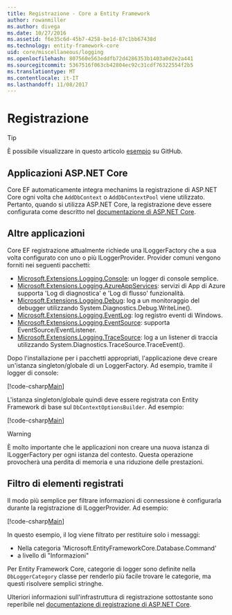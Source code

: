 ```yaml
---
title: Registrazione - Core a Entity Framework
author: rowanmiller
ms.author: divega
ms.date: 10/27/2016
ms.assetid: f6e35c6d-45b7-4258-be1d-87c1bb67438d
ms.technology: entity-framework-core
uid: core/miscellaneous/logging
ms.openlocfilehash: 807560e563eddfb72d4286353b1403a0d2e2a441
ms.sourcegitcommit: 5367516f063cb42804ec92c31cdf76322554f2b5
ms.translationtype: MT
ms.contentlocale: it-IT
ms.lasthandoff: 11/08/2017
---
```

# <a name="logging"></a>Registrazione

> [!TIP]  
> È possibile visualizzare in questo articolo [esempio](https://github.com/aspnet/EntityFramework.Docs/tree/master/samples/core/Miscellaneous/Logging) su GitHub.

## <a name="aspnet-core-applications"></a>Applicazioni ASP.NET Core

Core EF automaticamente integra mechanims la registrazione di ASP.NET Core ogni volta che `AddDbContext` o `AddDbContextPool` viene utilizzato. Pertanto, quando si utilizza ASP.NET Core, la registrazione deve essere configurata come descritto nel [documentazione di ASP.NET Core](https://docs.microsoft.com/en-us/aspnet/core/fundamentals/logging?tabs=aspnetcore2x).

## <a name="other-applications"></a>Altre applicazioni

Core EF registrazione attualmente richiede una ILoggerFactory che a sua volta configurato con uno o più ILoggerProvider. Provider comuni vengono forniti nei seguenti pacchetti:

* [Microsoft.Extensions.Logging.Console](https://www.nuget.org/packages/Microsoft.Extensions.Logging.Console/): un logger di console semplice.
* [Microsoft.Extensions.Logging.AzureAppServices](https://www.nuget.org/packages/Microsoft.Extensions.Logging.AzureAppServices/): servizi di App di Azure supporta 'Log di diagnostica' e 'Log di flusso' funzionalità.
* [Microsoft.Extensions.Logging.Debug](https://www.nuget.org/packages/Microsoft.Extensions.Logging.Debug/): log a un monitoraggio del debugger utilizzando System.Diagnostics.Debug.WriteLine().
* [Microsoft.Extensions.Logging.EventLog](https://www.nuget.org/packages/Microsoft.Extensions.Logging.EventLog/): log registro eventi di Windows.
* [Microsoft.Extensions.Logging.EventSource](https://www.nuget.org/packages/Microsoft.Extensions.Logging.EventSource/): supporta EventSource/EventListener.
* [Microsoft.Extensions.Logging.TraceSource](https://www.nuget.org/packages/Microsoft.Extensions.Logging.TraceSource/): log a un listener di traccia utilizzando System.Diagnostics.TraceSource.TraceEvent().

Dopo l'installazione per i pacchetti appropriati, l'applicazione deve creare un'istanza singleton/globale di un LoggerFactory. Ad esempio, tramite il logger di console:

[!code-csharp[Main](../../../samples/core/Miscellaneous/Logging/Logging/BloggingContext.cs#DefineLoggerFactory)]

L'istanza singleton/globale quindi deve essere registrata con Entity Framework di base sul `DbContextOptionsBuilder`. Ad esempio:

[!code-csharp[Main](../../../samples/core/Miscellaneous/Logging/Logging/BloggingContext.cs#RegisterLoggerFactory)]

> [!WARNING]
> È molto importante che le applicazioni non creare una nuova istanza di ILoggerFactory per ogni istanza del contesto. Questa operazione provocherà una perdita di memoria e una riduzione delle prestazioni.

## <a name="filtering-what-is-logged"></a>Filtro di elementi registrati

Il modo più semplice per filtrare informazioni di connessione è configurarla durante la registrazione di ILoggerProvider. Ad esempio:

[!code-csharp[Main](../../../samples/core/Miscellaneous/Logging/Logging/BloggingContextWithFiltering.cs#DefineLoggerFactory)]

In questo esempio, il log viene filtrato per restituire solo i messaggi:
 * Nella categoria 'Microsoft.EntityFrameworkCore.Database.Command'
 * a livello di "Informazioni"

Per Entity Framework Core, categorie di logger sono definite nella `DbLoggerCategory` classe per renderlo più facile trovare le categorie, ma questi risolvere semplici stringhe.

Ulteriori informazioni sull'infrastruttura di registrazione sottostante sono reperibile nel [documentazione di registrazione di ASP.NET Core](https://docs.microsoft.com/en-us/aspnet/core/fundamentals/logging?tabs=aspnetcore2x).